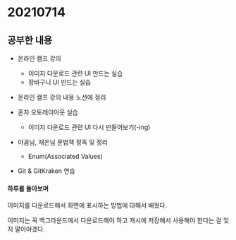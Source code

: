 # 20210714

## 공부한 내용
+ 온라인 캠프 강의
  - 이미지 다운로드 관련 UI 만드는 실습
  - 장바구니 UI 만드는 실습

+ 온라인 캠프 강의 내용 노션에 정리

+ 혼자 오토레이아웃 실습
  - 이미지 다운로드 관련 UI 다시 만들어보기(-ing)
  
+ 야곰님, 재은님 문법책 정독 및 정리
  - Enum(Associated Values)

+ Git & GitKraken 연습

#### 하루를 돌아보며
이미지를 다운로드해서 화면에 표시하는 방법에 대해서 배웠다.

이미지는 꼭 백그라운드에서 다운로드해야 하고 캐시에 저장해서 사용해야 한다는 걸 잊지 말아야겠다.
